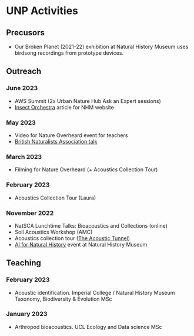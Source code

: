 # UNP Activities

## Precusors
- Our Broken Planet (2021-22) exhibition at Natural History Museum uses birdsong recordings from prototype devices.

## Outreach

### June 2023
- AWS Summit (2x Urban Nature Hub Ask an Expert sessions)
- [Insect Orchestra](https://www.nhm.ac.uk/discover/insect-sounds.html) article for NHM website

### May 2023
- Video for Nature Overheard event for teachers
- [British Naturalists Association talk](/talks/2023-05-BNU)

### March 2023
- Filming for Nature Overheard (+ Acoustics Collection Tour)

### February 2023
- Acoustics Collection Tour (Laura)

### November 2022
- NatSCA Lunchtime Talks: Bioacoustics and Collections (online)
- Soil Acoustics Workshop (AMC)
- Acoustics collection tour ([The Acoustic Tunnel](https://the-acoustic-tunnel.com/))
- [AI for Natural History](/talks/2022-11-AI) event at Natural History Museum


## Teaching

### February 2023
- Acoustic identification. Imperial College / Natural History Museum Taxonomy, Biodiversity & Evolution MSc

### January 2023
- Arthropod bioacoustics. UCL Ecology and Data science MSc
